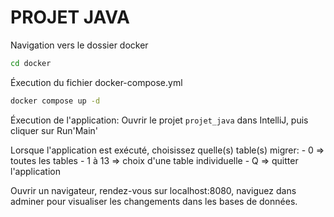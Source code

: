 # PROJET JAVA

Navigation vers le dossier docker
```bash
cd docker
```

Éxecution du fichier docker-compose.yml
```bash
docker compose up -d
```

Éxecution de l'application: Ouvrir le projet ```projet_java``` dans IntelliJ, puis cliquer sur Run'Main'

Lorsque l'application est exécuté, choisissez quelle(s) table(s) migrer:
    - 0 => toutes les tables
    - 1 à 13 => choix d'une table individuelle
    - Q => quitter l'application

Ouvrir un navigateur, rendez-vous sur localhost:8080, naviguez dans adminer pour visualiser les changements dans les bases de données.
